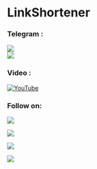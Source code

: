 LinkShortener
============
<div>


### Telegram :
<a href="https://t.me/mhwwebuzb"><img src="https://img.shields.io/badge/Group-blue.svg?logo=telegram"></a><br>
<a href="https://t.me/mhwwebuz"><img src="https://img.shields.io/badge/Channel-blue.svg?logo=telegram"></a>
 
### Video :
[![YouTube](https://img.shields.io/badge/YouTube-Video-red?logo=youtube)](https://youtu.be/9dvd8iMgCIA) 

### Follow on:
<p>
<a href="https://github.com/mhwebuz"><img src="https://img.shields.io/badge/GitHub-Follow%20on%20GitHub-inactive.svg?logo=github"></a>
</p>
<p>
<a href="https://twitter.com/mhwebuz"><img src="https://img.shields.io/badge/Twitter-Follow%20on%20Twitter-informational.svg?logo=twitter"></a>
</p>
<p>
<a href="https://t.me/mhwwebuzb"><img src="https://img.shields.io/badge/Telegram-Join%20Telegram%20Group-blue.svg?logo=telegram"></a>
</p>
<p>
<a href="https://www.youtube.com/channel/UCf2q9LbhMtmKFCLrn5zdrhg"><img src="https://img.shields.io/badge/YouTube-Subscribe-red?logo=youtube"></a>
</p>

